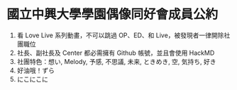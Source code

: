 
# 國立中興大學學園偶像同好會成員公約

1. 看 Love Live 系列動畫，不可以跳過 OP、ED、和 Live，被發現者一律開除社團職位
2. 社長、副社長及 Center 都必需擁有 Github 帳號，並且會使用 HackMD
3. 社團特色：想い, Melody, 予感, 不思議, 未来, ときめき, 空, 気持ち, 好き
4. 好油哦！ずら
5. にこにこに